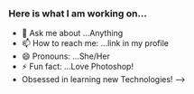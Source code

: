 ### Here is what I am working on...

- 💬 Ask me about ...Anything
- 📫 How to reach me: ...link in my profile
- 😄 Pronouns: ...She/Her
- ⚡ Fun fact: ...Love Photoshop!
- Obsessed in learning new Technologies!
-->
